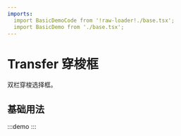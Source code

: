 ```yaml
---
imports: 
  import BasicDemoCode from '!raw-loader!./base.tsx';
  import BasicDemo from './base.tsx';
---
```


# Transfer 穿梭框

双栏穿梭选择框。

## 基础用法

:::demo
<Block code={BasicDemoCode} des="基础用法">
<BasicDemo />
</Block>
:::
